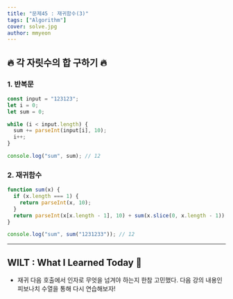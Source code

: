 ```yaml
---
title: "문제45 : 재귀함수(3)"
tags: ["Algorithm"]
cover: solve.jpg
author: mmyeon
---
```


## 🔥 각 자릿수의 합 구하기 🔥

### 1. 반복문

```js
const input = "123123";
let i = 0;
let sum = 0;

while (i < input.length) {
  sum += parseInt(input[i], 10);
  i++;
}

console.log("sum", sum); // 12
```

### 2. 재귀함수

```js
function sum(x) {
  if (x.length === 1) {
    return parseInt(x, 10);
  }
  return parseInt(x[x.length - 1], 10) + sum(x.slice(0, x.length - 1));
}

console.log("sum", sum("1231233")); // 12
```

---

## WILT : What I Learned Today 🤔

- 재귀 다음 호출에서 인자로 무엇을 넘겨야 하는지 한참 고민했다. 다음 강의 내용인 피보나치 수열을 통해 다시 연습해보자!
